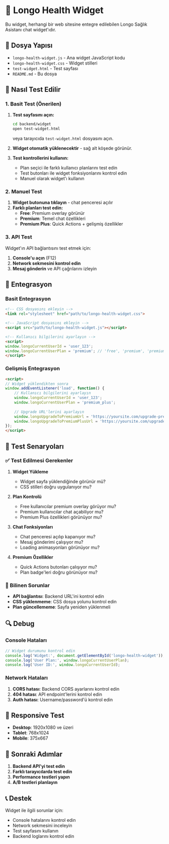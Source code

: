 # 🏥 Longo Health Widget

Bu widget, herhangi bir web sitesine entegre edilebilen Longo Sağlık Asistanı chat widget'ıdır.

## 📁 Dosya Yapısı

- `longo-health-widget.js` - Ana widget JavaScript kodu
- `longo-health-widget.css` - Widget stilleri
- `test-widget.html` - Test sayfası
- `README.md` - Bu dosya

## 🚀 Nasıl Test Edilir

### 1. Basit Test (Önerilen)

1. **Test sayfasını açın:**
   ```bash
   cd backend/widget
   open test-widget.html
   ```
   veya tarayıcıda `test-widget.html` dosyasını açın.

2. **Widget otomatik yüklenecektir** - sağ alt köşede görünür.

3. **Test kontrollerini kullanın:**
   - Plan seçici ile farklı kullanıcı planlarını test edin
   - Test butonları ile widget fonksiyonlarını kontrol edin
   - Manuel olarak widget'ı kullanın

### 2. Manuel Test

1. **Widget butonuna tıklayın** - chat penceresi açılır
2. **Farklı planları test edin:**
   - **Free**: Premium overlay görünür
   - **Premium**: Temel chat özellikleri
   - **Premium Plus**: Quick Actions + gelişmiş özellikler

### 3. API Test

Widget'ın API bağlantısını test etmek için:

1. **Console'u açın** (F12)
2. **Network sekmesini kontrol edin**
3. **Mesaj gönderin** ve API çağrılarını izleyin

## 🔧 Entegrasyon

### Basit Entegrasyon

```html
<!-- CSS dosyasını ekleyin -->
<link rel="stylesheet" href="path/to/longo-health-widget.css">

<!-- JavaScript dosyasını ekleyin -->
<script src="path/to/longo-health-widget.js"></script>

<!-- Kullanıcı bilgilerini ayarlayın -->
<script>
window.longoCurrentUserId = 'user_123';
window.longoCurrentUserPlan = 'premium'; // 'free', 'premium', 'premium_plus'
</script>
```

### Gelişmiş Entegrasyon

```html
<script>
// Widget yüklendikten sonra
window.addEventListener('load', function() {
    // Kullanıcı bilgilerini ayarlayın
    window.longoCurrentUserId = 'user_123';
    window.longoCurrentUserPlan = 'premium_plus';
    
    // Upgrade URL'lerini ayarlayın
    window.longoUpgradeToPremiumUrl = 'https://yoursite.com/upgrade-premium';
    window.longoUpgradeToPremiumPlusUrl = 'https://yoursite.com/upgrade-premium-plus';
});
</script>
```

## 🧪 Test Senaryoları

### ✅ Test Edilmesi Gerekenler

1. **Widget Yükleme**
   - Widget sayfa yüklendiğinde görünür mü?
   - CSS stilleri doğru uygulanıyor mu?

2. **Plan Kontrolü**
   - Free kullanıcılar premium overlay görüyor mu?
   - Premium kullanıcılar chat açabiliyor mu?
   - Premium Plus özellikleri görünüyor mu?

3. **Chat Fonksiyonları**
   - Chat penceresi açılıp kapanıyor mu?
   - Mesaj gönderimi çalışıyor mu?
   - Loading animasyonları görünüyor mu?

4. **Premium Özellikler**
   - Quick Actions butonları çalışıyor mu?
   - Plan badge'leri doğru görünüyor mu?

### 🐛 Bilinen Sorunlar

- **API bağlantısı**: Backend URL'ini kontrol edin
- **CSS yüklenmeme**: CSS dosya yolunu kontrol edin
- **Plan güncellememe**: Sayfa yeniden yüklenmeli

## 🔍 Debug

### Console Hataları

```javascript
// Widget durumunu kontrol edin
console.log('Widget:', document.getElementById('longo-health-widget'));
console.log('User Plan:', window.longoCurrentUserPlan);
console.log('User ID:', window.longoCurrentUserId);
```

### Network Hataları

1. **CORS hatası**: Backend CORS ayarlarını kontrol edin
2. **404 hatası**: API endpoint'lerini kontrol edin
3. **Auth hatası**: Username/password'ü kontrol edin

## 📱 Responsive Test

- **Desktop**: 1920x1080 ve üzeri
- **Tablet**: 768x1024
- **Mobile**: 375x667

## 🎯 Sonraki Adımlar

1. **Backend API'yi test edin**
2. **Farklı tarayıcılarda test edin**
3. **Performance testleri yapın**
4. **A/B testleri planlayın**

## 📞 Destek

Widget ile ilgili sorunlar için:
- Console hatalarını kontrol edin
- Network sekmesini inceleyin
- Test sayfasını kullanın
- Backend loglarını kontrol edin
